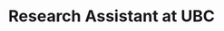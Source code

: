 ---
title: "Research Assistant at UBC"
description: "I helped to work on a canvas type management system built around a research tool created at the University of British Columbia."
color: "white"
bcolor: "rgb(42, 42, 46)"
---